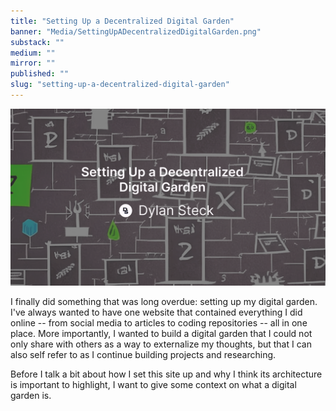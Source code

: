 ```yaml
---
title: "Setting Up a Decentralized Digital Garden"
banner: "Media/SettingUpADecentralizedDigitalGarden.png"
substack: ""
medium: ""
mirror: ""
published: ""
slug: "setting-up-a-decentralized-digital-garden"
---
```


![Digital garden article banner](Media/SettingUpADecentralizedDigitalGarden.png)

I finally did something that was long overdue: setting up my digital garden. I've always wanted to have one website that contained everything I did online -- from social media to articles to coding repositories -- all in one place. More importantly, I wanted to build a digital garden that I could not only share with others as a way to externalize my thoughts, but that I can also self refer to as I continue building projects and researching. 

Before I talk a bit about how I set this site up and why I think its architecture is important to highlight, I want to give some context on what a digital garden is. 